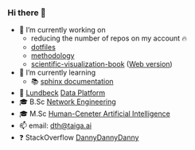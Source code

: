 ### Hi there 👋

- 🔭 I’m currently working on
  - reducing the number of repos on my account 🔥
  - [dotfiles](https://github.com/DannyDannyDanny/dotfiles)
  - [methodology](https://github.com/DannyDannyDanny/methodology)
  - [scientific-visualization-book](https://github.com/dannydannydanny/scientific-visualization-book/)
([Web version](https://github.com/rougier/scientific-visualization-book/issues/13))
- 🌱 I’m currently learning
  - :books: [sphinx documentation](https://www.sphinx-doc.org)
- 💼 [Lundbeck](https://www.lundbeck.com/global) [Data Platform](https://www.getdbt.com/case-studies/lundbeck)
- 🎓 B.Sc [Network Engineering](https://www.dtu.dk/uddannelse/bachelor/uddannelsesretninger/cyberteknologi)
- 🎓 M.Sc [Human-Ceneter Artificial Intelligence](https://www.dtu.dk/english/education/graduate/msc-programmes/Human-Centered-Artificial-Intelligence)
- 📫 email: dth@taiga.ai
- ❓ StackOverflow [DannyDannyDanny](https://stackoverflow.com/users/5684214/dannydannydanny)
